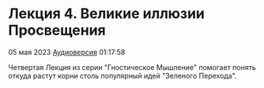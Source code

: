 # Лекция 4. Великие иллюзии Просвещения

05 мая 2023 [Аудиоверсия](https://e.pcloud.link/publink/show?code=XZznJdZ4zplijPmPBXpbRpAAHcTJj2llrky) 01:17:58

Четвертая Лекция из серии "Гностическое Мышление" помогает понять откуда растут корни столь популярный идей "Зеленого Перехода".
